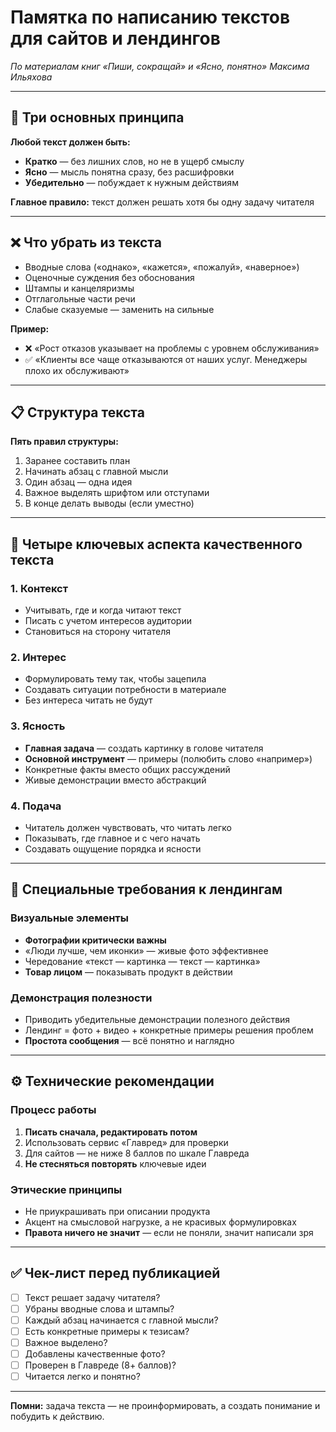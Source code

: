 # Памятка по написанию текстов для сайтов и лендингов
*По материалам книг «Пиши, сокращай» и «Ясно, понятно» Максима Ильяхова*

---

## 🎯 Три основных принципа

**Любой текст должен быть:**
- **Кратко** — без лишних слов, но не в ущерб смыслу
- **Ясно** — мысль понятна сразу, без расшифровки  
- **Убедительно** — побуждает к нужным действиям

**Главное правило:** текст должен решать хотя бы одну задачу читателя

---

## ❌ Что убрать из текста

- Вводные слова («однако», «кажется», «пожалуй», «наверное»)
- Оценочные суждения без обоснования
- Штампы и канцеляризмы
- Отглагольные части речи
- Слабые сказуемые — заменить на сильные

**Пример:**
- ❌ «Рост отказов указывает на проблемы с уровнем обслуживания»
- ✅ «Клиенты все чаще отказываются от наших услуг. Менеджеры плохо их обслуживают»

---

## 📋 Структура текста

**Пять правил структуры:**
1. Заранее составить план
2. Начинать абзац с главной мысли
3. Один абзац — одна идея
4. Важное выделять шрифтом или отступами
5. В конце делать выводы (если уместно)

---

## 🔑 Четыре ключевых аспекта качественного текста

### 1. Контекст

- Учитывать, где и когда читают текст
- Писать с учетом интересов аудитории
- Становиться на сторону читателя

### 2. Интерес

- Формулировать тему так, чтобы зацепила
- Создавать ситуации потребности в материале
- Без интереса читать не будут

### 3. Ясность

- **Главная задача** — создать картинку в голове читателя
- **Основной инструмент** — примеры (полюбить слово «например»)
- Конкретные факты вместо общих рассуждений
- Живые демонстрации вместо абстракций

### 4. Подача  

- Читатель должен чувствовать, что читать легко
- Показывать, где главное и с чего начать
- Создавать ощущение порядка и ясности

---

## 🎨 Специальные требования к лендингам

### Визуальные элементы

- **Фотографии критически важны**
- «Люди лучше, чем иконки» — живые фото эффективнее
- Чередование «текст — картинка — текст — картинка»
- **Товар лицом** — показывать продукт в действии

### Демонстрация полезности

- Приводить убедительные демонстрации полезного действия
- Лендинг = фото + видео + конкретные примеры решения проблем
- **Простота сообщения** — всё понятно и наглядно

---

## ⚙️ Технические рекомендации

### Процесс работы

1. **Писать сначала, редактировать потом**
2. Использовать сервис «Главред» для проверки
3. Для сайтов — не ниже 8 баллов по шкале Главреда
4. **Не стесняться повторять** ключевые идеи

### Этические принципы

- Не приукрашивать при описании продукта
- Акцент на смысловой нагрузке, а не красивых формулировках
- **Правота ничего не значит** — если не поняли, значит написали зря

---

## ✅ Чек-лист перед публикацией

- [ ] Текст решает задачу читателя?
- [ ] Убраны вводные слова и штампы?
- [ ] Каждый абзац начинается с главной мысли?
- [ ] Есть конкретные примеры к тезисам?
- [ ] Важное выделено?
- [ ] Добавлены качественные фото?
- [ ] Проверен в Главреде (8+ баллов)?
- [ ] Читается легко и понятно?

---

**Помни:** задача текста — не проинформировать, а создать понимание и побудить к действию.